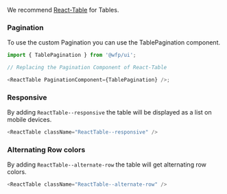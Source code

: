 We recommend [React-Table](https://react-table.js.org/) for Tables.

### Pagination

To use the custom Pagination you can use the TablePagination component.

```js
import { TablePagination } from '@wfp/ui';

// Replacing the Pagination Component of React-Table

<ReactTable PaginationComponent={TablePagination} />;
```

### Responsive

By adding `ReactTable--responsive` the table will be displayed as a list on mobile devices.

```js
<ReactTable className="ReactTable--responsive" />
```

### Alternating Row colors

By adding `ReactTable--alternate-row` the table will get alternating row colors.

```js
<ReactTable className="ReactTable--alternate-row" />
```
